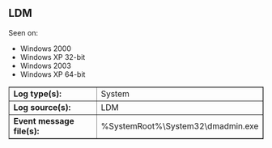 ## LDM

Seen on:
* Windows 2000
* Windows XP 32-bit
* Windows 2003
* Windows XP 64-bit

<table border="1" class="docutils">
  <tbody>
    <tr>
      <td><b>Log type(s):</b></td>
      <td>System</td>
    </tr>
    <tr>
      <td><b>Log source(s):</b></td>
      <td>LDM</td>
    </tr>
    <tr>
      <td><b>Event message file(s):</b></td>
      <td>%SystemRoot%\System32\dmadmin.exe</td>
    </tr>
  </tbody>
</table>

&nbsp;

